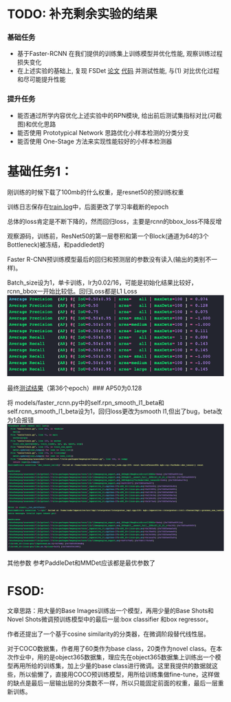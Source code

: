 # TODO: 补充剩余实验的结果
### 基础任务

* 基于Faster-RCNN 在我们提供的训练集上训练模型并优化性能, 观察训练过程损失变化
* 在上述实验的基础上, 复现 FSDet [论文](https://arxiv.org/abs/2003.06957) [代码](https://github.com/ucbdrive/few-shot-object-detection) 并测试性能, 与(1) 对比优化过程和尽可能提升性能

### 提升任务

* 能否通过所学内容优化上述实验中的RPN模块, 给出前后测试集指标对比(可截图)和优化思路
* 能否使用 Prototypical Network 思路优化小样本检测的分类分支
* 能否使用 One-Stage 方法来实现性能较好的小样本检测器

# 基础任务1：

刚训练的时候下载了100mb的什么权重，是resnet50的预训练权重

训练日志保存在[train.log](/hw2/pic/train_log.txt)中，后面更改了学习率截断的epoch


总体的loss肯定是不断下降的，然而回归loss，主要是rcnn的bbox_loss不降反增

观察源码，训练前，ResNet50的第一层卷积和第一个Block(通道为64的3个Bottleneck)被冻结，和paddledet的

Faster R-CNN预训练模型最后的回归和预测层的参数没有读入(输出的类别不一样)。

Batch_size设为1，单卡训练，lr为0.02/16，可能是初始化结果比较好，rcnn_bbox一开始比较低。回归Loss都是L1 Loss
![image](/hw2/pic/test.png)

最终[测试结果](/hw2/pic/test_log.txt)（第36个epoch）### AP50为0.128

将 models/faster_rcnn.py中的self.rpn_smooth_l1_beta和self.rcnn_smooth_l1_beta设为1，回归loss更改为smooth l1,但出了bug，beta改为1会报错
![image](/hw2/pic/bug.png)

其他参数 参考PaddleDet和MMDet应该都是最优参数了

# FSOD:

文章思路：用大量的Base Images训练出一个模型，再用少量的Base Shots和Novel Shots微调预训练模型中的最后一层:box classifier 和box regressor。

作者还提出了一个基于cosine similarity的分类器，在微调阶段替代线性层。

对于COCO数据集，作者用了60类作为base class，20类作为novel class。在本次作业中，用的是object365数据集，理应先在object365数据集上训练出一个模型再用所给的训练集，加上少量的base class进行微调。这里我提供的数据就这些，所以偷懒了，直接用COCO预训练模型，用所给训练集做fine-tune，这样做的缺点是最后一层输出层的分类数不一样，所以只能固定前面的权重，最后一层重新训练。
